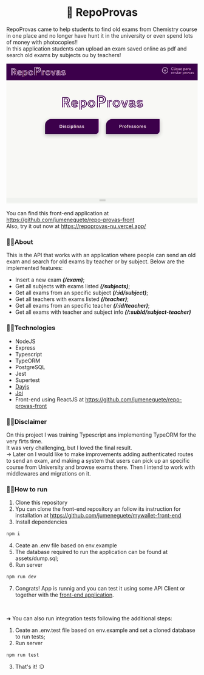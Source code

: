 <h1 align="center">📝 RepoProvas</h1>

RepoProvas came to help students to find old exams from Chemistry course in one place and no longer have hunt it in the university or even spend lots of money with photocopies!! <br/>
In this application students can upload an exam saved online as pdf and search old exams by subjects ou by teachers!

<p align="center"><img width="600px" src="/assets/repoprovas.gif" /></p>

You can find this front-end application at https://github.com/jumeneguete/repo-provas-front <br>
Also, try it out now at https://repoprovas-nu.vercel.app/


### 🔹🔹About

This is the API that works with an application where people can send an old exam and search for old exams by teacher or by subject. Below are the implemented features:

- Insert a new exam ***(/exam)***;
- Get all subjects with exams listed ***(/subjects)***;
- Get all exams from an specific subject ***(/:id/subject)***;
- Get all teachers with exams listed ***(/teacher)***;
- Get all exams from an specific teacher ***(/:id/teacher)***;
- Get all exams with teacher and subject info ***(/:subId/subject-teacher)***


### 🔹🔹Technologies
- NodeJS
- Express
- Typescript
- TypeORM
- PostgreSQL
- Jest
- Supertest
- <a href="https://www.npmjs.com/package/dayjs" target="_blank">Dayjs</a>
- <a href="https://www.npmjs.com/package/joi" target="_blank">Joi</a>
- Front-end using ReactJS at https://github.com/jumeneguete/repo-provas-front

### 🔹🔹Disclaimer

On this project I was training Typescript ans implementing TypeORM for the very firts time. <br>
It was very challenging, but I loved the final result. <br>
→  Later on I would like to make improvements adding authenticated routes to send an exam, and making a system that users can pick up an specific course from University and browse exams there. Then I intend to work with middlewares and migrations on it.


### 🔹🔹How to run

1. Clone this repository
2. Ypu can clone the front-end repository an follow its instruction for installation at https://github.com/jumeneguete/mywallet-front-end
3. Install dependencies
```bash
npm i
```
4. Ceate an .env file based on env.example
5. The database required to run the application can be found at assets/dump.sql;
6. Run server
```bash
npm run dev
```
7. Congrats! App is runnig and you can test it using some API Client or together with the <a href="https://github.com/jumeneguete/mywallet-front-end" target="_blank">front-end application</a>.

<br>

➔  You can also run integration tests following the additional steps:

1. Ceate an .env.test file based on env.example and set a cloned database to run tests;
2. Run server
```bash
npm run test
```
3. That's it! :D

